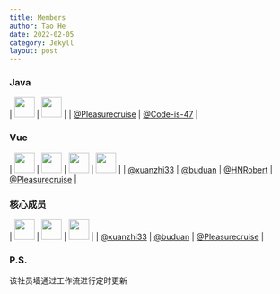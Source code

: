 ```yaml
---
title: Members
author: Tao He
date: 2022-02-05
category: Jekyll
layout: post
---
```


<!--START_SECTION:members-->
### Java

| <img src="https://avatars.githubusercontent.com/u/144885467?v=4" width="36" height="36" /> | <img src="https://avatars.githubusercontent.com/u/174010131?v=4" width="36" height="36" /> |
| [@Pleasurecruise](https://github.com/Pleasurecruise) | [@Code-is-47](https://github.com/Code-is-47) |


### Vue

| <img src="https://avatars.githubusercontent.com/u/37460139?v=4" width="36" height="36" /> | <img src="https://avatars.githubusercontent.com/u/39254250?v=4" width="36" height="36" /> | <img src="https://avatars.githubusercontent.com/u/120773486?v=4" width="36" height="36" /> | <img src="https://avatars.githubusercontent.com/u/144885467?v=4" width="36" height="36" /> |
| [@xuanzhi33](https://github.com/xuanzhi33) | [@buduan](https://github.com/buduan) | [@HNRobert](https://github.com/HNRobert) | [@Pleasurecruise](https://github.com/Pleasurecruise) |


### 核心成员

| <img src="https://avatars.githubusercontent.com/u/37460139?v=4" width="36" height="36" /> | <img src="https://avatars.githubusercontent.com/u/39254250?v=4" width="36" height="36" /> | <img src="https://avatars.githubusercontent.com/u/144885467?v=4" width="36" height="36" /> |
| [@xuanzhi33](https://github.com/xuanzhi33) | [@buduan](https://github.com/buduan) | [@Pleasurecruise](https://github.com/Pleasurecruise) |
<!--END_SECTION:members-->

### P.S.
该社员墙通过工作流进行定时更新
